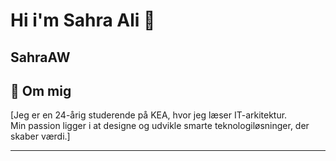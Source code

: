 # Hi i'm Sahra Ali 👋
## SahraAW 

## 🚀 Om mig 
[Jeg er en 24-årig studerende på KEA, hvor jeg læser IT-arkitektur.  
Min passion ligger i at designe og udvikle smarte teknologiløsninger, der skaber værdi.]

---





